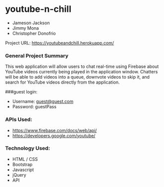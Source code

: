 # youtube-n-chill

* Jameson Jackson
* Jimmy Mona
* Christopher Donofrio

Project URL: https://youtubeandchill.herokuapp.com/

### General Project Summary

This web application will allow users to chat real-time using Firebase about YouTube videos currently being played in the application window. Chatters will be able to add videos into a queue, downvote videos to skip it, and search for YouTube videos directly from the application.

###guest login:
* Username: guest@guest.com
* Password: guestPass

### APIs Used:
* https://www.firebase.com/docs/web/api/
* https://developers.google.com/youtube/


### Technology Used:

* HTML / CSS
* Bootstrap
* Javascript
* jQuery
* API
